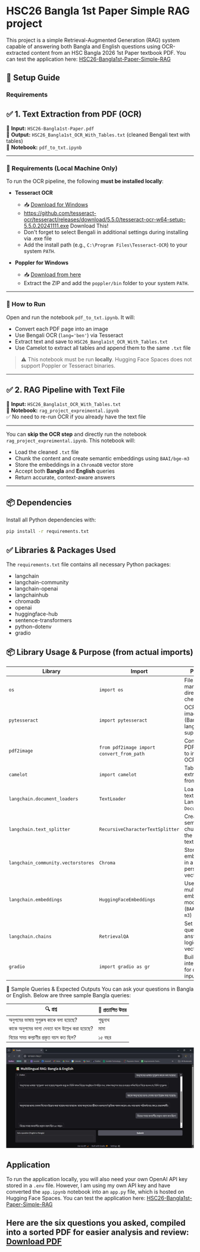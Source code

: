 # HSC26 Bangla 1st Paper Simple RAG project

This project is a simple Retrieval-Augmented Generation (RAG) system capable of answering both Bangla and English questions using OCR-extracted content from an HSC Bangla 2026 1st Paper textbook PDF. You can test the application here: [HSC26-Bangla1st-Paper-Simple-RAG](https://huggingface.co/spaces/ashfaqsayeem/HSC26-Bangla1st-Paper-Simple-RAG)


## 🚀 Setup Guide

### Requirements

## ✅ 1. Text Extraction from PDF (OCR)

📄 **Input:** `HSC26-Bangla1st-Paper.pdf`  
🧾 **Output:** `HSC26_Bangla1st_OCR_With_Tables.txt` (cleaned Bengali text with tables)  
📁 **Notebook:** `pdf_to_txt.ipynb`

---

### 🔧 Requirements (Local Machine Only)

To run the OCR pipeline, the following **must be installed locally**:

- **Tesseract OCR**
  - 📥 [Download for Windows](https://github.com/UB-Mannheim/tesseract/wiki)
  - https://github.com/tesseract-ocr/tesseract/releases/download/5.5.0/tesseract-ocr-w64-setup-5.5.0.20241111.exe Download This!
  - Don't forget to select Bengali in additional settings during installing via .exe file
  - Add the install path (e.g., `C:\Program Files\Tesseract-OCR`) to your system `PATH`.

- **Poppler for Windows**
  - 📥 [Download from here](https://github.com/oschwartz10612/poppler-windows/releases/)
  - Extract the ZIP and add the `poppler/bin` folder to your system `PATH`.

---

### 🧪 How to Run

Open and run the notebook `pdf_to_txt.ipynb`. It will:

- Convert each PDF page into an image
- Use Bengali OCR (`lang='ben'`) via Tesseract
- Extract text and save to `HSC26_Bangla1st_OCR_With_Tables.txt`
- Use Camelot to extract all tables and append them to the same `.txt` file

> ⚠️ This notebook must be run **locally**. Hugging Face Spaces does not support Poppler or Tesseract binaries.

---

## ✅ 2. RAG Pipeline with Text File

📄 **Input:** `HSC26_Bangla1st_OCR_With_Tables.txt`  
🧠 **Notebook:** `rag_project_expreimental.ipynb`  
✅ No need to re-run OCR if you already have the text file

---

You can **skip the OCR step** and directly run the notebook `rag_project_expreimental.ipynb`. This notebook will:

- Load the cleaned `.txt` file
- Chunk the content and create semantic embeddings using `BAAI/bge-m3`
- Store the embeddings in a `ChromaDB` vector store
- Accept both **Bangla** and **English** queries
- Return accurate, context-aware answers

---

## 📦 Dependencies

Install all Python dependencies with:

```bash
pip install -r requirements.txt
```

## ✅ Libraries & Packages Used

The `requirements.txt` file contains all necessary Python packages:

- langchain  
- langchain-community  
- langchain-openai  
- langchainhub  
- chromadb  
- openai  
- huggingface-hub  
- sentence-transformers  
- python-dotenv  
- gradio  

## 📦 Library Usage & Purpose (from actual imports)
| Library                            | Import                                    | Purpose                                              |
| ---------------------------------- | ----------------------------------------- | ---------------------------------------------------- |
| `os`                               | `import os`                               | File path manipulation, directory checking           |
| `pytesseract`                      | `import pytesseract`                      | OCR on PDF images (Bangla language supported)        |
| `pdf2image`                        | `from pdf2image import convert_from_path` | Converts PDF pages to images for OCR                 |
| `camelot`                          | `import camelot`                          | Table extraction from PDFs                           |
| `langchain.document_loaders`       | `TextLoader`                              | Load raw text file into LangChain `Document`         |
| `langchain.text_splitter`          | `RecursiveCharacterTextSplitter`          | Create semantic chunks from the loaded text          |
| `langchain_community.vectorstores` | `Chroma`                                  | Store embeddings in a persistent vectorstore         |
| `langchain.embeddings`             | `HuggingFaceEmbeddings`                   | Use a multilingual embedding model (`BAAI/bge-m3`)   |
| `langchain.chains`                 | `RetrievalQA`                             | Set up the question-answering logic over vectorstore |
| `gradio`                           | `import gradio as gr`                     | Build simple interactive UI for query input/output   |


🤖 Sample Queries & Expected Outputs
You can ask your questions in Bangla or English. Below are three sample Bangla queries:

| 🔍 প্রশ্ন                                       | 🧠 প্রত্যাশিত উত্তর |
| ----------------------------------------------- | ------------------- |
| অনুপমের ভাষায় সুপুরুষ কাকে বলা হয়েছে?         | শুম্ভুনাথ           |
| কাকে অনুপমের ভাগ্য দেবতা বলে উল্লেখ করা হয়েছে? | মামা                |
| বিয়ের সময় কল্যাণীর প্রকৃত বয়স কত ছিল?        | ১৫ বছর              |

![RAG Chat](./10MS-RAG-Model.jpg)

## Application
To run the application locally, you will also need your own OpenAI API key stored in a `.env` file. However, I am using my own API key and have converted the `app.ipynb` notebook into an `app.py` file, which is hosted on Hugging Face Spaces. You can test the application here: [HSC26-Bangla1st-Paper-Simple-RAG](https://huggingface.co/spaces/ashfaqsayeem/HSC26-Bangla1st-Paper-Simple-RAG)

## Here are the six questions you asked, compiled into a sorted PDF for easier analysis and review: [Download PDF](./10MS_Questions_RAG.pdf)

